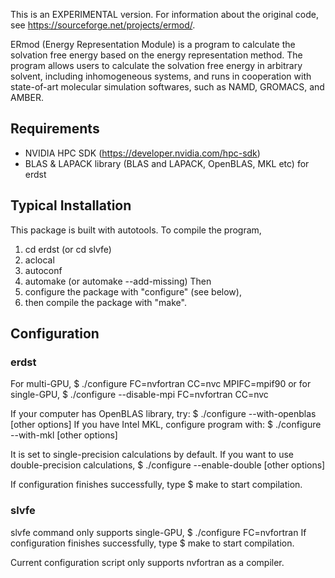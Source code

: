 This is an EXPERIMENTAL version. For information about the original code, see https://sourceforge.net/projects/ermod/.

ERmod (Energy Representation Module) is a program to calculate the solvation free energy based on the energy representation method. The program allows users to calculate the solvation free energy in arbitrary solvent, including inhomogeneous systems, and runs in cooperation with state-of-art molecular simulation softwares, such as NAMD, GROMACS, and AMBER.

## Requirements
- NVIDIA HPC SDK (https://developer.nvidia.com/hpc-sdk)
- BLAS & LAPACK library (BLAS and LAPACK, OpenBLAS, MKL etc) for erdst

## Typical Installation
This package is built with autotools. To compile the program,
1. cd erdst (or cd slvfe)
2. aclocal
3. autoconf
4. automake (or automake --add-missing)
Then 
5. configure the package with "configure" (see below),
6. then compile the package with "make".

## Configuration
### erdst
For multi-GPU,
    $ ./configure FC=nvfortran CC=nvc MPIFC=mpif90
or for single-GPU,
    $ ./configure --disable-mpi FC=nvfortran CC=nvc

If your computer has OpenBLAS library, try:
    $ ./configure --with-openblas [other options]
If you have Intel MKL, configure program with:
    $ ./configure --with-mkl [other options]

It is set to single-precision calculations by default.
If you want to use double-precision calculations,
    $ ./configure --enable-double [other options]

If configuration finishes successfully, type
    $ make
to start compilation.

### slvfe
slvfe command only supports single-GPU,
    $ ./configure FC=nvfortran
If configuration finishes successfully, type
    $ make
to start compilation.

Current configuration script only supports nvfortran as a compiler.
